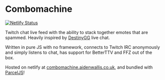 # Combomachine

[![Netlify Status](https://api.netlify.com/api/v1/badges/4a2767d8-597c-4d12-8817-f27539c0af97/deploy-status)](https://app.netlify.com/sites/aidenwallis-combomachine/deploys)

Twitch chat live feed with the ability to stack together emotes that are spammed. Heavily inspired by [DestinyGG](https://destiny.gg) live chat.

Written in pure JS with no framework, connects to Twitch IRC anonymously and simply listens to chat, has support for BetterTTV and FFZ out of the box.

Hosted on netlify at [combomachine.aidenwallis.co.uk](https://combomachine.aidenwallis.co.uk), and bundled with [ParcelJS](https://parceljs.org)!
